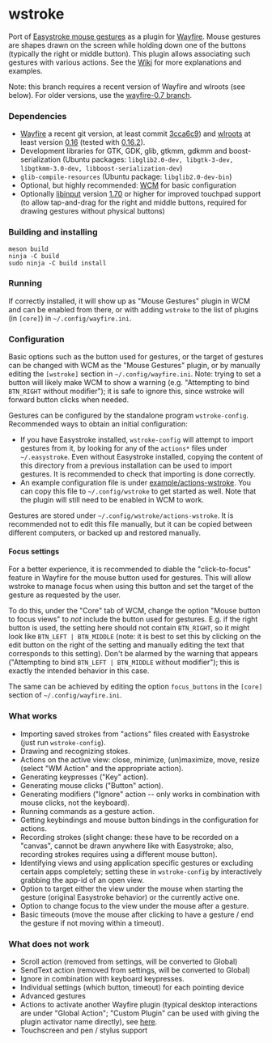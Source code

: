 # wstroke

Port of [Easystroke mouse gestures](https://github.com/thjaeger/easystroke) as a plugin for [Wayfire](https://github.com/WayfireWM/wayfire). Mouse gestures are shapes drawn on the screen while holding down one of the buttons (typically the right or middle button). This plugin allows associating such gestures with various actions. See the [Wiki](https://github.com/dkondor/wstroke/wiki) for more explanations and examples.

Note: this branch requires a recent version of Wayfire and wlroots (see below). For older versions, use the [wayfire-0.7 branch](https://github.com/dkondor/wstroke/tree/wayfire-0.7).

### Dependencies

 - [Wayfire](https://github.com/WayfireWM/wayfire) a recent git version, at least commit [3cca6c9](https://github.com/WayfireWM/wayfire/commit/3cca6c9fee35ea8671da2b1c3f56ca61045ea693)) and [wlroots](https://github.com/swaywm/wlroots/) at least version [0.16](https://gitlab.freedesktop.org/wlroots/wlroots/-/issues/3347) (tested with [0.16.2](https://gitlab.freedesktop.org/wlroots/wlroots/-/tree/0.16.2)).
 - Development libraries for GTK, GDK, glib, gtkmm, gdkmm and boost-serialization (Ubuntu packages: `libglib2.0-dev, libgtk-3-dev, libgtkmm-3.0-dev, libboost-serialization-dev`)
 - `glib-compile-resources` (Ubuntu package: `libglib2.0-dev-bin`)
 - Optional, but highly recommended: [WCM](https://github.com/WayfireWM/wcm) for basic configuration
 - Optionally [libinput](https://www.freedesktop.org/wiki/Software/libinput/) version [1.70](https://lists.freedesktop.org/archives/wayland-devel/2021-February/041733.html) or higher for improved touchpad support (to allow tap-and-drag for the right and middle buttons, required for drawing gestures without physical buttons)

### Building and installing

```
meson build
ninja -C build
sudo ninja -C build install
```

### Running

If correctly installed, it will show up as "Mouse Gestures" plugin in WCM and can be enabled from there, or with adding `wstroke` to the list of plugins (in `[core]`) in `~/.config/wayfire.ini`.

### Configuration

Basic options such as the button used for gestures, or the target of gestures can be changed with WCM as the "Mouse Gestures" plugin, or by manually editing the `[wstroke]` section in `~/.config/wayfire.ini`. Note: trying to set a button will likely make WCM to show a warning (e.g. "Attempting to bind `BTN_RIGHT` without modifier"); it is safe to ignore this, since wstroke will forward button clicks when needed.

Gestures can be configured by the standalone program `wstroke-config`. Recommended ways to obtain an initial configuration:
 - If you have Easystroke installed, `wstroke-config` will attempt to import gestures from it, by looking for any of the `actions*` files under `~/.easystroke`. Even without Easystroke installed, copying the content of this directory from a previous installation can be used to import gestures. It is recommended to check that importing is done correctly.
 - An example configuration file is under [example/actions-wstroke](example/actions-wstroke). You can copy this file to `~/.config/wstroke` to get started as well. Note that the plugin will still need to be enabled in WCM to work.

Gestures are stored under `~/.config/wstroke/actions-wstroke`. It is recommended not to edit this file manually, but it can be copied between different computers, or backed up and restored manually.

#### Focus settings ####
For a better experience, it is recommended to diable the "click-to-focus" feature in Wayfire for the mouse button used for gestures. This will allow wstroke to manage focus when using this button and set the target of the gesture as requested by the user.

To do this, under the "Core" tab of WCM, change the option "Mouse button to focus views" to *not* include the button used for gestures. E.g. if the right button is used, the setting here should not contain `BTN_RIGHT`, so it might look like `BTN_LEFT | BTN_MIDDLE` (note: it is best to set this by clicking on the edit button on the right of the setting and manually editing the text that corresponds to this setting). Don't be alarmed by the warning that appears ("Attempting to bind `BTN_LEFT | BTN_MIDDLE` without modifier"); this is exactly the intended behavior in this case.

The same can be achieved by editing the option `focus_buttons` in the `[core]` section of `~/.config/wayfire.ini`.

### What works

 - Importing saved strokes from "actions" files created with Easystroke (just run `wstroke-config`).
 - Drawing and recognizing stokes.
 - Actions on the active view: close, minimize, (un)maximize, move, resize (select "WM Action" and the appropriate action).
 - Generating keypresses ("Key" action).
 - Generating mouse clicks ("Button" action).
 - Generating modifiers ("Ignore" action -- only works in combination with mouse clicks, not the keyboard).
 - Running commands as a gesture action.
 - Getting keybindings and mouse button bindings in the configuration for actions.
 - Recording strokes (slight change: these have to be recorded on a "canvas", cannot be drawn anywhere like with Easystroke; also, recording strokes requires using a different mouse button).
 - Identifying views and using application specific gestures or excluding certain apps completely; setting these in `wstroke-config` by interactively grabbing the app-id of an open view.
 - Option to target either the view under the mouse when starting the gesture (original Easystroke behavior) or the currently active one.
 - Option to change focus to the view under the mouse after a gesture.
 - Basic timeouts (move the mouse after clicking to have a gesture / end the gesture if not moving within a timeout).
 
### What does not work

 - Scroll action (removed from settings, will be converted to Global)
 - SendText action (removed from settings, will be converted to Global)
 - Ignore in combination with keyboard keypresses.
 - Individual settings (which button, timeout) for each pointing device
 - Advanced gestures
 - Actions to activate another Wayfire plugin (typical desktop interactions are under "Global Action"; "Custom Plugin" can be used with giving the plugin activator name directly), see [here](https://github.com/WayfireWM/wayfire/issues/1811).
 - Touchscreen and pen / stylus support

